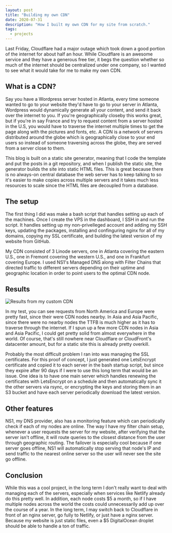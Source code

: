 ```yaml
---
layout: post
title: "Building my own CDN"
date: 2020-07-31
description: "How I built my own CDN for my site from scratch."
tags:
  - projects
---
```

Last Friday, Cloudflare had a major outage which took down a good portion of the internet for about half an hour. While Cloudflare is an awesome service and they have a generous free tier, it begs the question whether so much of the internet should be centralized under one company, so I wanted to see what it would take for me to make my own CDN.

## What is a CDN?

Say you have a Wordpress server hosted in Atlanta, every time someone wanted to go to your website they'd have to go to your server in Atlanta, Wordpress would dynamically generate all your content, and send it back over the internet to you. If you're geographically closeby this works great, but if you're in say France and try to request content from a server hosted in the U.S, you would have to traverse the internet multiple times to get the page along with the pictures and fonts, etc. A CDN is a network of servers distributed around the globe which is geographically close to your end users so instead of someone traversing across the globe, they are served from a server close to them.

This blog is built on a static site generator, meaning that I code the template and put the posts in a git repository, and when I publish the static site, the generator builds the site into static HTML files. This is great because there is no always-on central database the web server has to keep talking to so it's easier to make copies across multiple servers and it takes much less resources to scale since the HTML files are decoupled from a database.

## The setup

The first thing I did was make a bash script that handles setting up each of the machines. Once I create the VPS in the dashboard, I SSH in and run the script. It handles setting up my non-privelleged account and adding my SSH keys, updating the packages, installing and confinguring nginx for all of my domains, copying my SSL certificate, and building the latest version of my website from GitHub. 

My CDN consisted of 3 Linode servers, one in Atlanta covering the eastern U.S., one in Fremont covering the western U.S., and one in Frankfurt covering Europe. I used NS1's Managed DNS along with Filter Chains that directed traffic to different servers depending on their uptime and geographic location in order to point users to the optimal CDN node.

## Results

![Results from my custom CDN](/assets/media/custom-cdn-results.jpg "Results from my custom CDN")

In my test, you can see requests from North America and Europe were pretty fast, since their were CDN nodes nearby. In Asia and Asia Pacific, since there were no nearby nodes the TTFB is much higher as it has to traverse through the internet. If I spun up a few more CDN nodes in Asia and Asia Pacific, I could get pretty solid from almost everywhere in the world. Of course, that's still nowhere near Cloudflare or CloudFront's datacenter amount, but for a static site this is already pretty overkill.

Probably the most difficult problem I ran into was managing the SSL certificates. For this proof of concept, I just generated one LetsEncrypt certificate and copied it to each server in the bash startup script, but since they expire after 90 days if I were to use this long term that would be an issue. One idea is to have one main server which handles renewing the certificates with LetsEncrypt on a schedule and then automatically sync it the other servers via rsync, or encrypting the keys and storing them in an S3 bucket and have each server periodically download the latest version.

## Other features

NS1, my DNS provider, also has a monitoring feature which can periodically check if each of my nodes are online. The way I have my filter chain setup, whenever a user requests the server for my website, after verifying that the server isn't offline, it will route queries to the closest distance from the user through geographic routing. The failover is especially cool because if one server goes offline, NS1 will automatically stop serving that node's IP and send traffic to the nearest online server so the user will never see the site go offline.

## Conclusion

While this was a cool project, in the long term I don't really want to deal with managing each of the servers, especially when services like Netlify already do this pretty well. In addition, each node costs $5 a month, so if I have multiple nodes across the world the costs could unnecessarily add up over the course of a year. In the long term, I may switch back to Cloudflare in front of an nginx server, go fully to Netlify, or just have a nginx server. Because my website is just static files, even a $5 DigitalOcean droplet should be able to handle a ton of traffic.